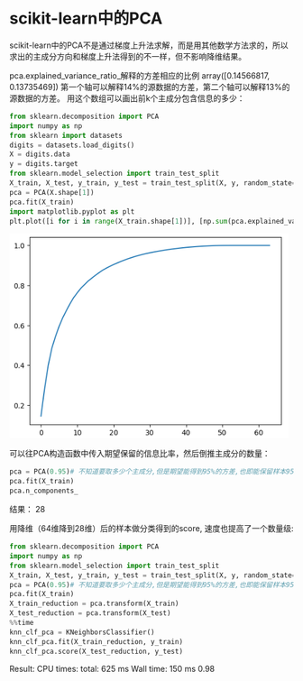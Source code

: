 # scikit-learn中的PCA

scikit-learn中的PCA不是通过梯度上升法求解，而是用其他数学方法求的，所以求出的主成分方向和梯度上升法得到的不一样，但不影响降维结果。

pca.explained_variance_ratio_解释的方差相应的比例
array([0.14566817, 0.13735469])
第一个轴可以解释14%的源数据的方差，第二个轴可以解释13%的源数据的方差。 用这个数组可以画出前k个主成分包含信息的多少：

```python
from sklearn.decomposition import PCA
import numpy as np
from sklearn import datasets
digits = datasets.load_digits()
X = digits.data
y = digits.target
from sklearn.model_selection import train_test_split
X_train, X_test, y_train, y_test = train_test_split(X, y, random_state=666)
pca = PCA(X.shape[1])
pca.fit(X_train)
import matplotlib.pyplot as plt
plt.plot([i for i in range(X_train.shape[1])], [np.sum(pca.explained_variance_ratio_[:i+1]) for i in range(X_train.shape[1])])
```
![](images/7-6-variance-ratio.png)


可以往PCA构造函数中传入期望保留的信息比率，然后倒推主成分的数量：
```python
pca = PCA(0.95)# 不知道要取多少个主成分,但是期望能得到95%的方差,也即能保留样本95%的信息
pca.fit(X_train)
pca.n_components_
```
结果：
28

用降维（64维降到28维）后的样本做分类得到的score, 速度也提高了一个数量级:
```python
from sklearn.decomposition import PCA
import numpy as np
from sklearn.model_selection import train_test_split
X_train, X_test, y_train, y_test = train_test_split(X, y, random_state=666)
pca = PCA(0.95)# 不知道要取多少个主成分,但是期望能得到95%的方差,也即能保留样本95%的信息
pca.fit(X_train)
X_train_reduction = pca.transform(X_train)
X_test_reduction = pca.transform(X_test)
%%time
knn_clf_pca = KNeighborsClassifier()
knn_clf_pca.fit(X_train_reduction, y_train)
knn_clf_pca.score(X_test_reduction, y_test)
```
Result: 
CPU times: total: 625 ms
Wall time: 150 ms
0.98